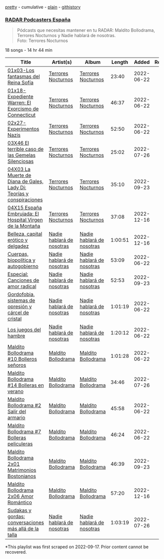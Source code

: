 [pretty](/playlists/pretty/37i9dQZF1DX2WSz2bIXl9B.md) - cumulative - [plain](/playlists/plain/37i9dQZF1DX2WSz2bIXl9B) - [githistory](https://github.githistory.xyz/mackorone/spotify-playlist-archive/blob/main/playlists/plain/37i9dQZF1DX2WSz2bIXl9B)

### [RADAR Podcasters España](https://open.spotify.com/playlist/37i9dQZF1DX2WSz2bIXl9B)

> Pódcasts que necesitas mantener en tu RADAR: Maldito Bollodrama, Terrores Nocturnos y Nadie hablará de nosotras\. <br/>Foto: Terrores Nocturnos

18 songs - 14 hr 44 min

| Title | Artist(s) | Album | Length | Added | Removed |
|---|---|---|---|---|---|
| [01x03\-Los fantasmas del Reina Sofía](https://open.spotify.com/episode/0bDTO8IeiLWlDplgeC99yJ) | [Terrores Nocturnos](https://open.spotify.com/show/0RHpp9P5ePbiiUfDrgi5Ld) | [Terrores Nocturnos](https://open.spotify.com/show/0RHpp9P5ePbiiUfDrgi5Ld) | 23:40 | 2022-06-22 |  |
| [01x18\- Expediente Warren: El Exorcismo de Connecticut](https://open.spotify.com/episode/61H2WwxMRKXCmWyJmUUw1m) | [Terrores Nocturnos](https://open.spotify.com/show/0RHpp9P5ePbiiUfDrgi5Ld) | [Terrores Nocturnos](https://open.spotify.com/show/0RHpp9P5ePbiiUfDrgi5Ld) | 46:37 | 2022-06-22 |  |
| [02x27\-Experimentos Nazis](https://open.spotify.com/episode/5wIrVzCo983QvVc8qqWhEe) | [Terrores Nocturnos](https://open.spotify.com/show/0RHpp9P5ePbiiUfDrgi5Ld) | [Terrores Nocturnos](https://open.spotify.com/show/0RHpp9P5ePbiiUfDrgi5Ld) | 52:50 | 2022-06-22 |  |
| [03X46 El terrible caso de las Gemelas Silenciosas](https://open.spotify.com/episode/3AyAowoh2WnLECsDr9iktK) | [Terrores Nocturnos](https://open.spotify.com/show/0RHpp9P5ePbiiUfDrgi5Ld) | [Terrores Nocturnos](https://open.spotify.com/show/0RHpp9P5ePbiiUfDrgi5Ld) | 25:02 | 2022-07-26 |  |
| [04X03 La Muerte de Diana de Gales, Lady Di: Teorías y conspiraciones](https://open.spotify.com/episode/1B0bWga8aMcnBfhfEmW9MB) | [Terrores Nocturnos](https://open.spotify.com/show/0RHpp9P5ePbiiUfDrgi5Ld) | [Terrores Nocturnos](https://open.spotify.com/show/0RHpp9P5ePbiiUfDrgi5Ld) | 35:10 | 2022-09-23 |  |
| [04X15 España Embrujada: El Hospital Virgen de la Montaña](https://open.spotify.com/episode/6l2PKUYZNRVFoPMwhjOYkh) | [Terrores Nocturnos](https://open.spotify.com/show/0RHpp9P5ePbiiUfDrgi5Ld) | [Terrores Nocturnos](https://open.spotify.com/show/0RHpp9P5ePbiiUfDrgi5Ld) | 37:08 | 2022-12-16 |  |
| [Belleza, capital erótico y delgadez](https://open.spotify.com/episode/7gOmagij9NVlXjRtRQArfr) | [Nadie hablará de nosotras](https://open.spotify.com/show/18YtE7Ed8UPaTSZpqESG0B) | [Nadie hablará de nosotras](https://open.spotify.com/show/18YtE7Ed8UPaTSZpqESG0B) | 1:00:51 | 2022-12-16 |  |
| [Cuerpas, biopolítica y autogobierno](https://open.spotify.com/episode/3Mtoj1XmLinwf8M9fJNTCw) | [Nadie hablará de nosotras](https://open.spotify.com/show/18YtE7Ed8UPaTSZpqESG0B) | [Nadie hablará de nosotras](https://open.spotify.com/show/18YtE7Ed8UPaTSZpqESG0B) | 53:09 | 2022-06-22 |  |
| [Especial: Canciones de amor radical ](https://open.spotify.com/episode/2jw2LWBrR0rFemyGJEN7tL) | [Nadie hablará de nosotras](https://open.spotify.com/show/18YtE7Ed8UPaTSZpqESG0B) | [Nadie hablará de nosotras](https://open.spotify.com/show/18YtE7Ed8UPaTSZpqESG0B) | 52:53 | 2022-09-23 |  |
| [Gordofobia, sistemas de opresión y cárcel de cristal](https://open.spotify.com/episode/4hvJTYhPYD4PjuBNgJRUTS) | [Nadie hablará de nosotras](https://open.spotify.com/show/18YtE7Ed8UPaTSZpqESG0B) | [Nadie hablará de nosotras](https://open.spotify.com/show/18YtE7Ed8UPaTSZpqESG0B) | 1:01:19 | 2022-06-22 |  |
| [Los juegos del hambre](https://open.spotify.com/episode/43OBA1itdqvA0y5EEtQULn) | [Nadie hablará de nosotras](https://open.spotify.com/show/18YtE7Ed8UPaTSZpqESG0B) | [Nadie hablará de nosotras](https://open.spotify.com/show/18YtE7Ed8UPaTSZpqESG0B) | 1:20:12 | 2022-06-22 |  |
| [Maldito Bollodrama \#10 Bolleros señoros](https://open.spotify.com/episode/1MOCATr3iTZGHwegl08hQD) | [Maldito Bollodrama](https://open.spotify.com/show/3SE2F6pgduJrJL7HR2jqfD) | [Maldito Bollodrama](https://open.spotify.com/show/3SE2F6pgduJrJL7HR2jqfD) | 1:01:28 | 2022-06-22 |  |
| [Maldito Bollodrama \#14 Bolleras en verano](https://open.spotify.com/episode/4dwdtkyTC8sJVR2FrukCEo) | [Maldito Bollodrama](https://open.spotify.com/show/3SE2F6pgduJrJL7HR2jqfD) | [Maldito Bollodrama](https://open.spotify.com/show/3SE2F6pgduJrJL7HR2jqfD) | 34:46 | 2022-07-26 |  |
| [Maldito Bollodrama \#2 Salir del armario](https://open.spotify.com/episode/61qtKLC3oe0BlxOTTpasKy) | [Maldito Bollodrama](https://open.spotify.com/show/3SE2F6pgduJrJL7HR2jqfD) | [Maldito Bollodrama](https://open.spotify.com/show/3SE2F6pgduJrJL7HR2jqfD) | 45:58 | 2022-06-22 |  |
| [Maldito Bollodrama \#7 Bolleras peliculeras](https://open.spotify.com/episode/3xmzdnKLA5ib94gZ5IQF5p) | [Maldito Bollodrama](https://open.spotify.com/show/3SE2F6pgduJrJL7HR2jqfD) | [Maldito Bollodrama](https://open.spotify.com/show/3SE2F6pgduJrJL7HR2jqfD) | 46:24 | 2022-06-22 |  |
| [Maldito Bollodrama 2x01 Matrimonios Bostonianos](https://open.spotify.com/episode/5kPGBhAC2ut9Y1Lk6Sncj8) | [Maldito Bollodrama](https://open.spotify.com/show/3SE2F6pgduJrJL7HR2jqfD) | [Maldito Bollodrama](https://open.spotify.com/show/3SE2F6pgduJrJL7HR2jqfD) | 46:39 | 2022-09-23 |  |
| [Maldito Bollodrama 2x06 Amor Romántico](https://open.spotify.com/episode/74TVdztf6xsQSfOg8BaCkz) | [Maldito Bollodrama](https://open.spotify.com/show/3SE2F6pgduJrJL7HR2jqfD) | [Maldito Bollodrama](https://open.spotify.com/show/3SE2F6pgduJrJL7HR2jqfD) | 57:20 | 2022-12-16 |  |
| [Sudakas y gordas: conversaciones más allá de la talla](https://open.spotify.com/episode/4XOVZf1SUbmNJu6YB9raom) | [Nadie hablará de nosotras](https://open.spotify.com/show/18YtE7Ed8UPaTSZpqESG0B) | [Nadie hablará de nosotras](https://open.spotify.com/show/18YtE7Ed8UPaTSZpqESG0B) | 1:03:19 | 2022-07-26 |  |

\*This playlist was first scraped on 2022-09-17. Prior content cannot be recovered.
